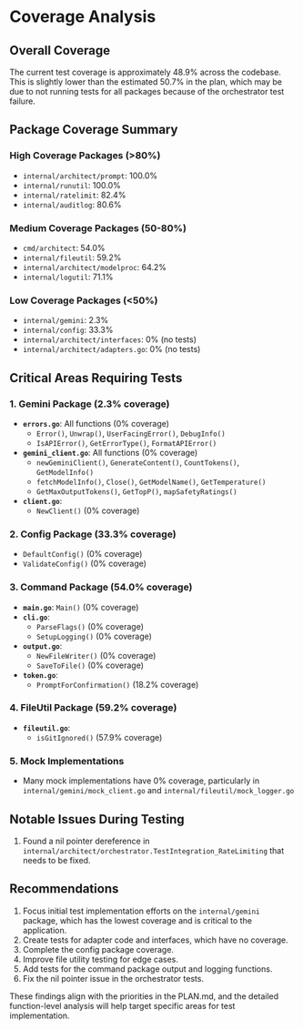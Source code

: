 # Coverage Analysis

## Overall Coverage

The current test coverage is approximately 48.9% across the codebase. This is slightly lower than the estimated 50.7% in the plan, which may be due to not running tests for all packages because of the orchestrator test failure.

## Package Coverage Summary

### High Coverage Packages (>80%)
- `internal/architect/prompt`: 100.0%
- `internal/runutil`: 100.0%
- `internal/ratelimit`: 82.4%
- `internal/auditlog`: 80.6%

### Medium Coverage Packages (50-80%)
- `cmd/architect`: 54.0%
- `internal/fileutil`: 59.2%
- `internal/architect/modelproc`: 64.2%
- `internal/logutil`: 71.1%

### Low Coverage Packages (<50%)
- `internal/gemini`: 2.3%
- `internal/config`: 33.3%
- `internal/architect/interfaces`: 0% (no tests)
- `internal/architect/adapters.go`: 0% (no tests)

## Critical Areas Requiring Tests

### 1. Gemini Package (2.3% coverage)
- **`errors.go`**: All functions (0% coverage)
  - `Error()`, `Unwrap()`, `UserFacingError()`, `DebugInfo()`
  - `IsAPIError()`, `GetErrorType()`, `FormatAPIError()`
- **`gemini_client.go`**: All functions (0% coverage)
  - `newGeminiClient()`, `GenerateContent()`, `CountTokens()`, `GetModelInfo()`
  - `fetchModelInfo()`, `Close()`, `GetModelName()`, `GetTemperature()`
  - `GetMaxOutputTokens()`, `GetTopP()`, `mapSafetyRatings()`
- **`client.go`**: 
  - `NewClient()` (0% coverage)

### 2. Config Package (33.3% coverage)
- `DefaultConfig()` (0% coverage)
- `ValidateConfig()` (0% coverage)

### 3. Command Package (54.0% coverage)
- **`main.go`**: `Main()` (0% coverage)
- **`cli.go`**: 
  - `ParseFlags()` (0% coverage)
  - `SetupLogging()` (0% coverage)
- **`output.go`**:
  - `NewFileWriter()` (0% coverage)
  - `SaveToFile()` (0% coverage)
- **`token.go`**:
  - `PromptForConfirmation()` (18.2% coverage)

### 4. FileUtil Package (59.2% coverage)
- **`fileutil.go`**:
  - `isGitIgnored()` (57.9% coverage)

### 5. Mock Implementations
- Many mock implementations have 0% coverage, particularly in `internal/gemini/mock_client.go` and `internal/fileutil/mock_logger.go`

## Notable Issues During Testing

1. Found a nil pointer dereference in `internal/architect/orchestrator.TestIntegration_RateLimiting` that needs to be fixed.

## Recommendations

1. Focus initial test implementation efforts on the `internal/gemini` package, which has the lowest coverage and is critical to the application.
2. Create tests for adapter code and interfaces, which have no coverage.
3. Complete the config package coverage.
4. Improve file utility testing for edge cases.
5. Add tests for the command package output and logging functions.
6. Fix the nil pointer issue in the orchestrator tests.

These findings align with the priorities in the PLAN.md, and the detailed function-level analysis will help target specific areas for test implementation.